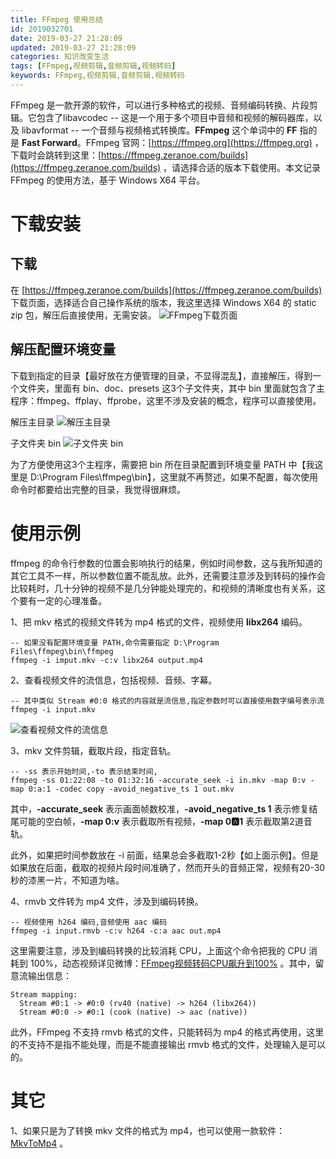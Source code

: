 ```yaml
---
title: FFmpeg 使用总结
id: 2019032701
date: 2019-03-27 21:28:09
updated: 2019-03-27 21:28:09
categories: 知识改变生活
tags: [FFmpeg,视频剪辑,音频剪辑,视频转码]
keywords: FFmpeg,视频剪辑,音频剪辑,视频转码
---
```



FFmpeg 是一款开源的软件，可以进行多种格式的视频、音频编码转换、片段剪辑。它包含了libavcodec -- 这是一个用于多个项目中音频和视频的解码器库，以及 libavformat -- 一个音频与视频格式转换库。**FFmpeg** 这个单词中的 **FF** 指的是 **Fast Forward**。FFmpeg 官网：[https://ffmpeg.org](https://ffmpeg.org) ，下载时会跳转到这里：[https://ffmpeg.zeranoe.com/builds](https://ffmpeg.zeranoe.com/builds) ，请选择合适的版本下载使用。本文记录 FFmpeg 的使用方法，基于 Windows X64 平台。


<!-- more -->


# 下载安装


## 下载

在 [https://ffmpeg.zeranoe.com/builds](https://ffmpeg.zeranoe.com/builds) 下载页面，选择适合自己操作系统的版本，我这里选择 Windows X64 的 static zip 包，解压后直接使用，无需安装。
![FFmpeg下载页面](https://ws1.sinaimg.cn/large/b7f2e3a3ly1g1ivhlcgh4j21hc0q9dkh.jpg "FFmpeg下载页面")

## 解压配置环境变量

下载到指定的目录【最好放在方便管理的目录，不显得混乱】，直接解压，得到一个文件夹，里面有 bin、doc、presets 这3个子文件夹，其中 bin 里面就包含了主程序：ffmpeg、ffplay、ffprobe，这里不涉及安装的概念，程序可以直接使用。

解压主目录
![解压主目录](https://ws1.sinaimg.cn/large/b7f2e3a3ly1g1ivi9q552j20o00hgt9m.jpg "解压主目录")

子文件夹 bin
![子文件夹 bin](https://ws1.sinaimg.cn/large/b7f2e3a3ly1g1ividmkdbj20o00hg753.jpg "子文件夹 bin")

为了方便使用这3个主程序，需要把 bin 所在目录配置到环境变量 PATH 中【我这里是 D:\Program Files\ffmpeg\bin】，这里就不再赘述，如果不配置，每次使用命令时都要给出完整的目录，我觉得很麻烦。


# 使用示例


ffmpeg 的命令行参数的位置会影响执行的结果，例如时间参数，这与我所知道的其它工具不一样，所以参数位置不能乱放。此外，还需要注意涉及到转码的操作会比较耗时，几十分钟的视频不是几分钟能处理完的，和视频的清晰度也有关系，这个要有一定的心理准备。

1、把 mkv 格式的视频文件转为 mp4 格式的文件，视频使用 **libx264** 编码。

```
-- 如果没有配置环境变量 PATH,命令需要指定 D:\Program Files\ffmpeg\bin\ffmpeg
ffmpeg -i imput.mkv -c:v libx264 output.mp4
```

2、查看视频文件的流信息，包括视频、音频、字幕。

```
-- 其中类似 Stream #0:0 格式的内容就是流信息,指定参数时可以直接使用数字编号表示流
ffmpeg -i input.mkv
```

![查看视频文件的流信息](https://ws1.sinaimg.cn/large/b7f2e3a3ly1g1ivijvhopj20l50cpjso.jpg "查看视频文件的流信息")

3、mkv 文件剪辑，截取片段，指定音轨。

```
-- -ss 表示开始时间,-to 表示结束时间,
ffmpeg -ss 01:22:08 -to 01:32:16 -accurate_seek -i in.mkv -map 0:v -map 0:a:1 -codec copy -avoid_negative_ts 1 out.mkv
```

其中，**-accurate_seek** 表示画面帧数校准，**-avoid_negative_ts 1** 表示修复结尾可能的空白帧，**-map 0:v** 表示截取所有视频，**-map 0:a:1** 表示截取第2道音轨。

此外，如果把时间参数放在 -i 前面，结果总会多截取1-2秒【如上面示例】。但是如果放在后面，截取的视频片段时间准确了，然而开头的音频正常，视频有20-30秒的漆黑一片，不知道为啥。

4、rmvb 文件转为 mp4 文件，涉及到编码转换。

```
-- 视频使用 h264 编码,音频使用 aac 编码
ffmpeg -i input.rmvb -c:v h264 -c:a aac out.mp4
```

这里需要注意，涉及到编码转换的比较消耗 CPU，上面这个命令把我的 CPU 消耗到 100%，动态视频详见微博：[FFmpeg视频转码CPU飙升到100%](https://weibo.com/3086148515/HmVcnm7Kl) 。其中，留意流输出信息：

```
Stream mapping:
  Stream #0:1 -> #0:0 (rv40 (native) -> h264 (libx264))
  Stream #0:0 -> #0:1 (cook (native) -> aac (native))
```

此外，FFmpeg 不支持 rmvb 格式的文件，只能转码为 mp4 的格式再使用，这里的不支持不是指不能处理，而是不能直接输出 rmvb 格式的文件，处理输入是可以的。


# 其它


1、如果只是为了转换 mkv 文件的格式为 mp4，也可以使用一款软件：[MkvToMp4](https://www.videohelp.com/software/MkvToMp4) 。

